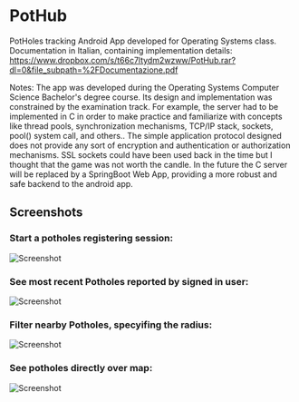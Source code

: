 # PotHub
PotHoles tracking Android App developed for Operating Systems class. 
Documentation in Italian, containing implementation details: https://www.dropbox.com/s/t66c7ltydm2wzww/PotHub.rar?dl=0&file_subpath=%2FDocumentazione.pdf

Notes: The app was developed during the Operating Systems Computer Science Bachelor's degree course. Its design and implementation was constrained by the examination track. For example, the server had to be implemented in C in order to make practice and familiarize with concepts like thread pools, synchronization mechanisms, TCP/IP stack, sockets, pool() system call, and others..
The simple application protocol designed does not provide any sort of encryption and authentication or authorization mechanisms. SSL sockets could have been used back in the time but I thought that the game was not worth the candle. 
In the future the C server will be replaced by a SpringBoot Web App, providing a more robust and safe backend to the android app.

## Screenshots

### Start a potholes registering session:

![Screenshot](./Pothub/screenshots/e.png)

### See most recent Potholes reported by signed in user:

![Screenshot](./Pothub/screenshots/f.png)

### Filter nearby Potholes, specyifing the radius:

![Screenshot](./Pothub/screenshots/g.png)

### See potholes directly over map:

![Screenshot](./Pothub/screenshots/d.png)

